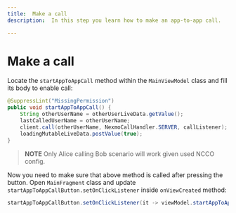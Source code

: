 ```yaml
---
title:  Make a call
description:  In this step you learn how to make an app-to-app call.

---
```


Make a call
===========

Locate the `startAppToAppCall` method within the `MainViewModel` class and fill its body to enable call:

```java
@SuppressLint("MissingPermission")
public void startAppToAppCall() {
    String otherUserName = otherUserLiveData.getValue();
    lastCalledUserName = otherUserName;
    client.call(otherUserName, NexmoCallHandler.SERVER, callListener);
    loadingMutableLiveData.postValue(true);
}
```

> **NOTE** Only Alice calling Bob scenario will work given used NCCO config.

Now you need to make sure that above method is called after pressing the button. Open `MainFragment` class and update `startAppToAppCallButton.setOnClickListener` inside `onViewCreated` method:

```java
startAppToAppCallButton.setOnClickListener(it -> viewModel.startAppToAppCall());
```

